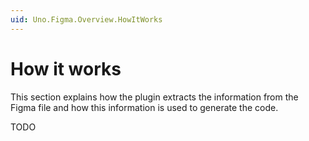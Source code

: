 ```yaml
---
uid: Uno.Figma.Overview.HowItWorks
---
```


# How it works

This section explains how the plugin extracts the information from the Figma file and how this information is used to generate the code.

TODO
